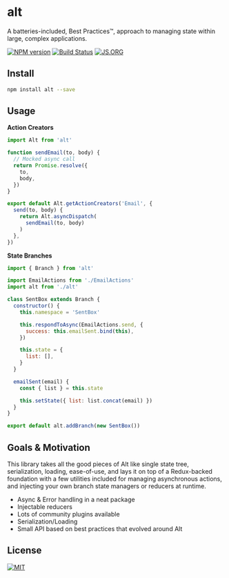 # alt

A batteries-included, Best Practices™, approach to managing state within large, complex applications.

[![NPM version](https://badge.fury.io/js/alt.svg)](http://badge.fury.io/js/alt)
[![Build Status](https://secure.travis-ci.org/goatslacker/alt.svg?branch=master)](http://travis-ci.org/goatslacker/alt)
[![JS.ORG](https://img.shields.io/badge/js.org-alt-ffb400.svg?style=flat-square)](http://js.org)

## Install

```sh
npm install alt --save
```

## Usage

__Action Creators__

```js
import Alt from 'alt'

function sendEmail(to, body) {
  // Mocked async call
  return Promise.resolve({
    to,
    body,
  })
}

export default Alt.getActionCreators('Email', {
  send(to, body) {
    return Alt.asyncDispatch(
      sendEmail(to, body)
    )
  },
})
```

__State Branches__

```js
import { Branch } from 'alt'

import EmailActions from './EmailActions'
import alt from './alt'

class SentBox extends Branch {
  constructor() {
    this.namespace = 'SentBox'

    this.respondToAsync(EmailActions.send, {
      success: this.emailSent.bind(this),
    })

    this.state = {
      list: [],
    }
  }

  emailSent(email) {
    const { list } = this.state

    this.setState({ list: list.concat(email) })
  }
}

export default alt.addBranch(new SentBox())
```

## Goals & Motivation

This library takes all the good pieces of Alt like single state tree, serialization, loading, ease-of-use, and lays it on top of a Redux-backed foundation with a few utilities included for managing asynchronous actions, and injecting your own branch state managers or reducers at runtime.

* Async & Error handling in a neat package
* Injectable reducers
* Lots of community plugins available
* Serialization/Loading
* Small API based on best practices that evolved around Alt

## License

[![MIT](https://img.shields.io/npm/l/alt.svg?style=flat)](http://josh.mit-license.org)
